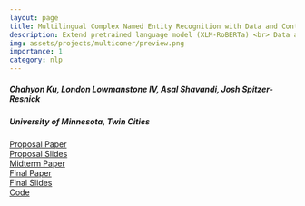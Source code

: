 ```yaml
---
layout: page
title: Multilingual Complex Named Entity Recognition with Data and Context Augmentation
description: Extend pretrained language model (XLM-RoBERTa) <br> Data augmentation with Google Translate API (MulDA) <br> Context augmentation with Elasticsearch on Wikipedia (KB-NER)
img: assets/projects/multiconer/preview.png
importance: 1
category: nlp
---
```


<h5 class="row justify-content-sm-center">
Chahyon Ku, London Lowmanstone IV, Asal Shavandi, Josh Spitzer-Resnick 
</h5>
<h5 class="row justify-content-sm-center">
University of Minnesota, Twin Cities
</h5>

[Proposal Paper](/assets/projects/multiconer/proposal_paper.pdf) <br>
[Proposal Slides](/assets/projects/multiconer/proposal_slides.pdf) <br>
[Midterm Paper](/assets/projects/multiconer/midterm_paper.pdf) <br>
[Final Paper](/assets/projects/multiconer/final_paper.pdf) <br>
[Final Slides](/assets/projects/multiconer/final_slides.pdf) <br>
[Code](https://github.com/chahyon-ku/polygots) <br>
